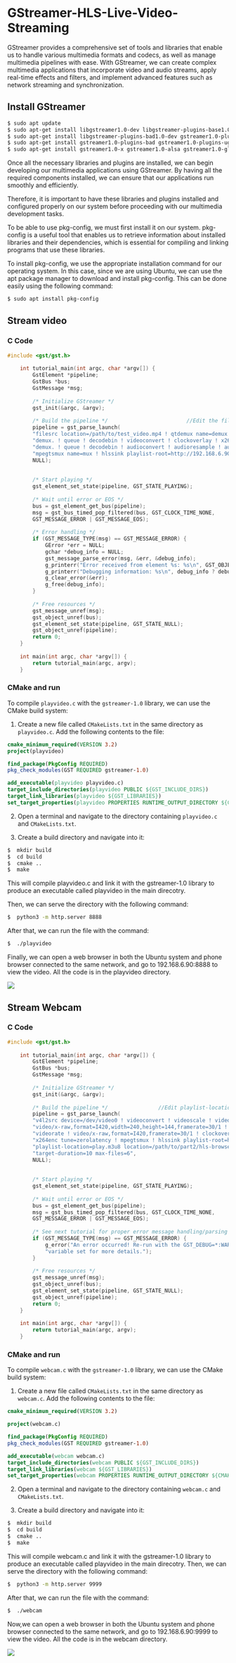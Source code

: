 # GStreamer-HLS-Live-Video-Streaming
GStreamer provides a comprehensive set of tools and libraries that enable us to handle various multimedia formats and codecs, as well as manage multimedia pipelines with ease. With GStreamer, we can create complex multimedia applications that incorporate video and audio streams, apply real-time effects and filters, and implement advanced features such as network streaming and synchronization.

## Install GStreamer
```bash
$ sudo apt update
$ sudo apt-get install libgstreamer1.0-dev libgstreamer-plugins-base1.0-dev 
$ sudo apt-get install libgstreamer-plugins-bad1.0-dev gstreamer1.0-plugins-base gstreamer1.0-plugins-good
$ sudo apt-get install gstreamer1.0-plugins-bad gstreamer1.0-plugins-ugly gstreamer1.0-libav gstreamer1.0-tools 
$ sudo apt-get install gstreamer1.0-x gstreamer1.0-alsa gstreamer1.0-gl gstreamer1.0-gtk3 gstreamer1.0-qt5 gstreamer1.0-pulseaudio
```

Once all the necessary libraries and plugins are installed, we can begin developing our multimedia applications using GStreamer. By having all the required components installed, we can ensure that our applications run smoothly and efficiently.

Therefore, it is important to have these libraries and plugins installed and configured properly on our system before proceeding with our multimedia development tasks.

To be able to use pkg-config, we must first install it on our system. pkg-config is a useful tool that enables us to retrieve information about installed libraries and their dependencies, which is essential for compiling and linking programs that use these libraries.

To install pkg-config, we use the appropriate installation command for our operating system. In this case, since we are using Ubuntu, we can use the apt package manager to download and install pkg-config. This can be done easily using the following command:
```bash
$ sudo apt install pkg-config
```

## Stream video

### C Code
```C
#include <gst/gst.h>
	
	int tutorial_main(int argc, char *argv[]) {
		GstElement *pipeline;
		GstBus *bus;
		GstMessage *msg;
		
		/* Initialize GStreamer */
		gst_init(&argc, &argv);
		
		/* Build the pipeline */                         //Edit the filesrc location and playlist-location and also replace your IP & Port
		pipeline = gst_parse_launch(
		"filesrc location=/path/to/test_video.mp4 ! qtdemux name=demux "
		"demux. ! queue ! decodebin ! videoconvert ! clockoverlay ! x264enc tune=zerolatency ! h264parse ! queue ! mux. "
		"demux. ! queue ! decodebin ! audioconvert ! audioresample ! audio/x-raw,channels=2 ! voaacenc bitrate=128000 ! aacparse ! queue ! mux. "
		"mpegtsmux name=mux ! hlssink playlist-root=http://192.168.6.90:8888 playlist-location=play.m3u8 location=/path/to/segment_%05d.ts target-duration=1 max-files=10",
		NULL);
		
		
		/* Start playing */
		gst_element_set_state(pipeline, GST_STATE_PLAYING);
		
		/* Wait until error or EOS */
		bus = gst_element_get_bus(pipeline);
		msg = gst_bus_timed_pop_filtered(bus, GST_CLOCK_TIME_NONE,
		GST_MESSAGE_ERROR | GST_MESSAGE_EOS);
		
		/* Error handling */
		if (GST_MESSAGE_TYPE(msg) == GST_MESSAGE_ERROR) {
			GError *err = NULL;
			gchar *debug_info = NULL;
			gst_message_parse_error(msg, &err, &debug_info);
			g_printerr("Error received from element %s: %s\n", GST_OBJECT_NAME(msg->src), err->message);
			g_printerr("Debugging information: %s\n", debug_info ? debug_info : "none");
			g_clear_error(&err);
			g_free(debug_info);
		}
		
		/* Free resources */
		gst_message_unref(msg);
		gst_object_unref(bus);
		gst_element_set_state(pipeline, GST_STATE_NULL);
		gst_object_unref(pipeline);
		return 0;
	}
	
	int main(int argc, char *argv[]) {
		return tutorial_main(argc, argv);
	}
```
### CMake and run
To compile `playvideo.c` with the `gstreamer-1.0` library, we can use the CMake build system:

1. Create a new file called `CMakeLists.txt` in the same directory as `playvideo.c`. Add the following contents to the file:
```CMAKE
cmake_minimum_required(VERSION 3.2)
project(playvideo)

find_package(PkgConfig REQUIRED)
pkg_check_modules(GST REQUIRED gstreamer-1.0)

add_executable(playvideo playvideo.c)
target_include_directories(playvideo PUBLIC ${GST_INCLUDE_DIRS})
target_link_libraries(playvideo ${GST_LIBRARIES})
set_target_properties(playvideo PROPERTIES RUNTIME_OUTPUT_DIRECTORY ${CMAKE_SOURCE_DIR})
```


2. Open a terminal and navigate to the directory containing `playvideo.c` and `CMakeLists.txt`.

3. Create a build directory and navigate into it:
```bash
$  mkdir build
$‌  cd build
$  cmake ..
$  make
```
This will compile playvideo.c and link it with the gstreamer-1.0 library to produce an executable called playvideo in the main direcotry.

Then, we can serve the directory with the following command:
```bash
$  python3 -m http.server 8888
```
After that, we can run the file with the command:
```bash
$  ./playvideo
```
Finally, we can open a web browser in both the Ubuntu system and phone browser connected to the same network, and go to 192.168.6.90:8888 to view the video.
All the code is in the playvideo directory.	

<a target="blank"><img align="center" src="images/p1.png"/></a>

## Stream Webcam

### C Code
```C
#include <gst/gst.h>
	
	int tutorial_main(int argc, char *argv[]) {
		GstElement *pipeline;
		GstBus *bus;
		GstMessage *msg;
		
		/* Initialize GStreamer */
		gst_init(&argc, &argv);
		
		/* Build the pipeline */				//Edit playlist-location and also replace your IP & Port
		pipeline = gst_parse_launch(
		"v4l2src device=/dev/video0 ! videoconvert ! videoscale ! videorate ! "
		"video/x-raw,format=I420,width=240,height=144,framerate=30/1 ! "
		"videorate ! video/x-raw,format=I420,framerate=30/1 ! clockoverlay ! "
		"x264enc tune=zerolatency ! mpegtsmux ! hlssink playlist-root=http://192.168.6.90:9999 "
		"playlist-location=play.m3u8 location=/path/to/part2/hls-browser-webcam/segment_%05d.ts "
		"target-duration=10 max-files=6",
		NULL);
		
		
		/* Start playing */
		gst_element_set_state(pipeline, GST_STATE_PLAYING);
		
		/* Wait until error or EOS */
		bus = gst_element_get_bus(pipeline);
		msg = gst_bus_timed_pop_filtered(bus, GST_CLOCK_TIME_NONE,
		GST_MESSAGE_ERROR | GST_MESSAGE_EOS);
		
		/* See next tutorial for proper error message handling/parsing */
		if (GST_MESSAGE_TYPE(msg) == GST_MESSAGE_ERROR) {
			g_error("An error occurred! Re-run with the GST_DEBUG=*:WARN environment "
			"variable set for more details.");
		}
		
		/* Free resources */
		gst_message_unref(msg);
		gst_object_unref(bus);
		gst_element_set_state(pipeline, GST_STATE_NULL);
		gst_object_unref(pipeline);
		return 0;
	}
	
	int main(int argc, char *argv[]) {
		return tutorial_main(argc, argv);
	}
```

### CMake and run
To compile `webcam.c` with the `gstreamer-1.0` library, we can use the CMake build system:

1. Create a new file called `CMakeLists.txt` in the same directory as `webcam.c`. Add the following contents to the file:
```CMAKE
cmake_minimum_required(VERSION 3.2)

project(webcam.c)

find_package(PkgConfig REQUIRED)
pkg_check_modules(GST REQUIRED gstreamer-1.0)

add_executable(webcam webcam.c)
target_include_directories(webcam PUBLIC ${GST_INCLUDE_DIRS})
target_link_libraries(webcam ${GST_LIBRARIES})
set_target_properties(webcam PROPERTIES RUNTIME_OUTPUT_DIRECTORY ${CMAKE_SOURCE_DIR})

```

2. Open a terminal and navigate to the directory containing `webcam.c` and `CMakeLists.txt`.

3. Create a build directory and navigate into it:
```bash
$  mkdir build
$‌  cd build
$  cmake ..
$  make
```
This will compile webcam.c and link it with the gstreamer-1.0 library to produce an executable called playvideo in the main direcotry.
Then, we can serve the directory with the following command:
```bash
$  python3 -m http.server 9999
```
After that, we can run the file with the command:
```bash
$  ./webcam
```
Now,we can open a web browser in both the Ubuntu system and phone browser connected to the same network, and go to 192.168.6.90:9999 to view the video. All the code is in the webcam directory.


<a target="blank"><img align="center" src="images/p2.png"/></a>
